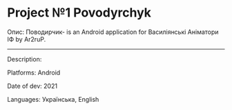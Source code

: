 # Project №1 Povodyrchyk
Опис:
Поводирчик- is an Android application for Василіянські Аніматори ІФ by Ar2ruP.
___
Description:

Platforms: Android 

Date of dev: 2021

Languages: Українська, English
